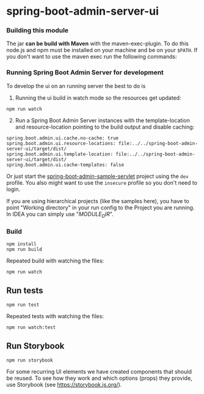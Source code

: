 spring-boot-admin-server-ui
================================

### Building this module
The jar **can be build with Maven** with the maven-exec-plugin. To do this node.js and npm must be installed on your machine and be on your `$PATH`.
If you don't want to use the maven exec run the following commands:

### Running Spring Boot Admin Server for development
To develop the ui on an running server the best to do is

1. Running the ui build in watch mode so the resources get updated:
```shell
npm run watch
```
2. Run a Spring Boot Admin Server instances with the template-location and resource-location pointing to the build output and disable caching:
```
spring.boot.admin.ui.cache.no-cache: true
spring.boot.admin.ui.resource-locations: file:../../spring-boot-admin-server-ui/target/dist/
spring.boot.admin.ui.template-location: file:../../spring-boot-admin-server-ui/target/dist/
spring.boot.admin.ui.cache-templates: false
```
Or just start the [spring-boot-admin-sample-servlet](../spring-boot-admin-samples/spring-boot-admin-sample-servlet)
project using the `dev` profile. You also might want to use the `insecure` profile so you don't need to login.

If you are using hierarchical projects (like the samples here), you have to point "Working directory" in your run config to the Project you are running.
In IDEA you can simply use "$MODULE_DIR$".

### Build
```shell
npm install
npm run build
```

Repeated build with watching the files:
```shell
npm run watch
```

## Run tests

```shell
npm run test
```

Repeated tests with watching the files:

```shell
npm run watch:test
```

## Run Storybook

```shell
npm run storybook
```

For some recurring UI elements we have created components that should be reused. To see how they work and which
options (props) they provide, use Storybook (see https://storybook.js.org/).
